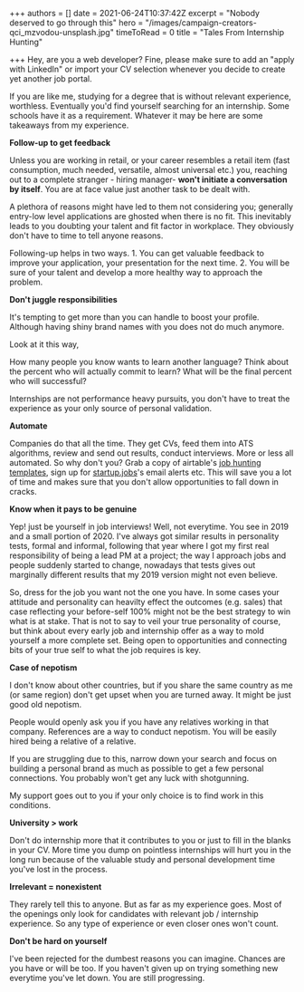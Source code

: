+++
authors = []
date = 2021-06-24T10:37:42Z
excerpt = "Nobody deserved to go through this"
hero = "/images/campaign-creators-qci_mzvodou-unsplash.jpg"
timeToRead = 0
title = "Tales From Internship Hunting"

+++
Hey, are you a web developer? Fine, please make sure to add an "apply with LinkedIn" or import your CV selection whenever you decide to create yet another job portal.

If you are like me, studying for a degree that is without relevant experience, worthless. Eventually you'd find yourself searching for an internship. Some schools have it as a requirement. Whatever it may be here are some takeaways from my experience.

**Follow-up to get feedback**

Unless you are working in retail, or your career resembles a retail item (fast consumption, much needed, versatile, almost universal etc.) you, reaching out to a complete stranger - hiring manager- **won't initiate a conversation by itself**. You are at face value just another task to be dealt with.

A plethora of reasons might have led to them not considering you; generally entry-low level applications are ghosted when there is no fit. This inevitably leads to you doubting your talent and fit factor in workplace. They obviously don't have to time to tell anyone reasons.

Following-up helps in two ways. 1. You can get valuable feedback to improve your application, your presentation for the next time. 2. You will be sure of your talent and develop a more healthy way to approach the problem.

**Don't juggle responsibilities**

It's tempting to get more than you can handle to boost your profile. Although having shiny brand names with you does not do much anymore.

Look at it this way,

How many people you know wants to learn another language? Think about the percent who will actually commit to learn? What will be the final percent who will successful?

Internships are not performance heavy pursuits, you don't have to treat the experience as your only source of personal validation.

**Automate**

Companies do that all the time. They get CVs, feed them into ATS algorithms, review and send out results, conduct interviews. More or less all automated. So why don't you? Grab a copy of airtable's [job hunting templates](https://airtable.com/templates/education/expvtfBrVBr0jxcwE/student-job-search), sign up for [startup.jobs](https://startup.jobs)'s email alerts etc. This will save you a lot of time and makes sure that you don't allow opportunities to fall down in cracks.

**Know when it pays to be genuine**

Yep! just be yourself in job interviews! Well, not everytime. You see in 2019 and a small portion of 2020. I've always got similar results in personality tests, formal and informal, following that year where I got my first real responsibility of being a lead PM at a project; the way I approach jobs and people suddenly started to change, nowadays that tests gives out marginally different results that my 2019 version might not even believe.

So, dress for the job you want not the one you have. In some cases your attitude and personality can heavilty effect the outcomes (e.g. sales) that case reflecting your before-self 100% might not be the best strategy to win what is at stake. That is not to say to veil your true personality of course, but think about every early job and internship offer as a way to mold yourself a more complete set. Being open to opportunities and connecting bits of your true self to what the job requires is key.

**Case of nepotism**

I don't know about other countries, but if you share the same country as me (or same region) don't get upset when you are turned away. It might be just good old nepotism.

People would openly ask you if you have any relatives working in that company. References are a way to conduct nepotism. You will be easily hired being a relative of a relative.

If you are struggling due to this, narrow down your search and focus on building a personal brand as much as possible to get a few personal connections. You probably won't get any luck with shotgunning.

My support goes out to you if your only choice is to find work in this conditions.

**University > work**

Don't do internship more that it contributes to you or just to fill in the blanks in your CV. More time you dump on pointless internships will hurt you in the long run because of the valuable study and personal development time you've lost in the process.

**Irrelevant = nonexistent**

They rarely tell this to anyone. But as far as my experience goes. Most of the openings only look for candidates with relevant job / internship experience. So any type of experience or even closer ones won't count.

**Don't be hard on yourself**

I've been rejected for the dumbest reasons you can imagine. Chances are you have or will be too. If you haven't given up on trying something new everytime you've let down. You are still progressing.